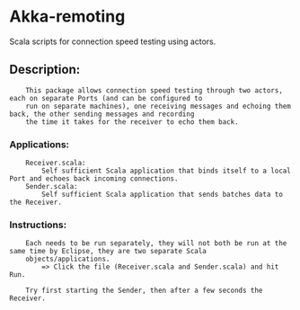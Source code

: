 # Akka-remoting
Scala scripts for connection speed testing using actors.

## Description: 
		This package allows connection speed testing through two actors, each on separate Ports (and can be configured to 
		run on separate machines), one receiving messages and echoing them back, the other sending messages and recording 
		the time it takes for the receiver to echo them back.
	
###	Applications: 
		Receiver.scala: 
			Self sufficient Scala application that binds itself to a local Port and echoes back incoming connections.
		Sender.scala:	
			Self sufficient Scala application that sends batches data to the Receiver.
	
###	Instructions: 
		Each needs to be run separately, they will not both be run at the same time by Eclipse, they are two separate Scala 
		objects/applications.
			=> Click the file (Receiver.scala and Sender.scala) and hit Run.
		
		Try first starting the Sender, then after a few seconds the Receiver. 
